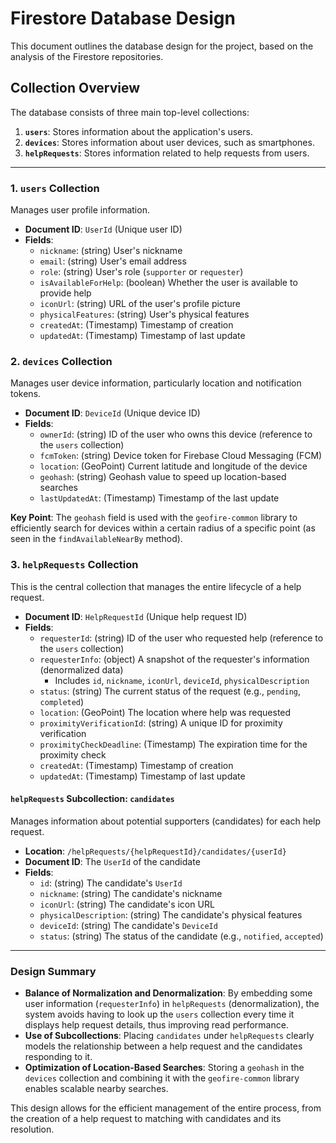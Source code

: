 # Firestore Database Design

This document outlines the database design for the project, based on the analysis of the Firestore repositories.

## Collection Overview

The database consists of three main top-level collections:

1.  **`users`**: Stores information about the application's users.
2.  **`devices`**: Stores information about user devices, such as smartphones.
3.  **`helpRequests`**: Stores information related to help requests from users.

---

### 1. `users` Collection

Manages user profile information.

*   **Document ID**: `UserId` (Unique user ID)
*   **Fields**:
    *   `nickname`: (string) User's nickname
    *   `email`: (string) User's email address
    *   `role`: (string) User's role (`supporter` or `requester`)
    *   `isAvailableForHelp`: (boolean) Whether the user is available to provide help
    *   `iconUrl`: (string) URL of the user's profile picture
    *   `physicalFeatures`: (string) User's physical features
    *   `createdAt`: (Timestamp) Timestamp of creation
    *   `updatedAt`: (Timestamp) Timestamp of last update

### 2. `devices` Collection

Manages user device information, particularly location and notification tokens.

*   **Document ID**: `DeviceId` (Unique device ID)
*   **Fields**:
    *   `ownerId`: (string) ID of the user who owns this device (reference to the `users` collection)
    *   `fcmToken`: (string) Device token for Firebase Cloud Messaging (FCM)
    *   `location`: (GeoPoint) Current latitude and longitude of the device
    *   `geohash`: (string) Geohash value to speed up location-based searches
    *   `lastUpdatedAt`: (Timestamp) Timestamp of the last update

**Key Point**: The `geohash` field is used with the `geofire-common` library to efficiently search for devices within a certain radius of a specific point (as seen in the `findAvailableNearBy` method).

### 3. `helpRequests` Collection

This is the central collection that manages the entire lifecycle of a help request.

*   **Document ID**: `HelpRequestId` (Unique help request ID)
*   **Fields**:
    *   `requesterId`: (string) ID of the user who requested help (reference to the `users` collection)
    *   `requesterInfo`: (object) A snapshot of the requester's information (denormalized data)
        *   Includes `id`, `nickname`, `iconUrl`, `deviceId`, `physicalDescription`
    *   `status`: (string) The current status of the request (e.g., `pending`, `completed`)
    *   `location`: (GeoPoint) The location where help was requested
    *   `proximityVerificationId`: (string) A unique ID for proximity verification
    *   `proximityCheckDeadline`: (Timestamp) The expiration time for the proximity check
    *   `createdAt`: (Timestamp) Timestamp of creation
    *   `updatedAt`: (Timestamp) Timestamp of last update

#### `helpRequests` Subcollection: `candidates`

Manages information about potential supporters (candidates) for each help request.

*   **Location**: `/helpRequests/{helpRequestId}/candidates/{userId}`
*   **Document ID**: The `UserId` of the candidate
*   **Fields**:
    *   `id`: (string) The candidate's `UserId`
    *   `nickname`: (string) The candidate's nickname
    *   `iconUrl`: (string) The candidate's icon URL
    *   `physicalDescription`: (string) The candidate's physical features
    *   `deviceId`: (string) The candidate's `DeviceId`
    *   `status`: (string) The status of the candidate (e.g., `notified`, `accepted`)

---

### Design Summary

*   **Balance of Normalization and Denormalization**: By embedding some user information (`requesterInfo`) in `helpRequests` (denormalization), the system avoids having to look up the `users` collection every time it displays help request details, thus improving read performance.
*   **Use of Subcollections**: Placing `candidates` under `helpRequests` clearly models the relationship between a help request and the candidates responding to it.
*   **Optimization of Location-Based Searches**: Storing a `geohash` in the `devices` collection and combining it with the `geofire-common` library enables scalable nearby searches.

This design allows for the efficient management of the entire process, from the creation of a help request to matching with candidates and its resolution.
